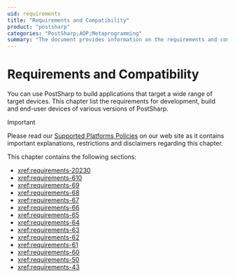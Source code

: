 ```yaml
---
uid: requirements
title: "Requirements and Compatibility"
product: "postsharp"
categories: "PostSharp;AOP;Metaprogramming"
summary: "The document provides information on the requirements and compatibility for using PostSharp to build applications for various devices and versions."
---
```

# Requirements and Compatibility

You can use PostSharp to build applications that target a wide range of target devices. This chapter list the requirements for development, build and end-user devices of various versions of PostSharp.

> [!IMPORTANT]
> Please read our [Supported Platforms Policies](https://www.postsharp.net/support/policies#platforms) on our web site as it contains important explanations, restrictions and disclaimers regarding this chapter.

This chapter contains the following sections:

* <xref:requirements-20230>
* <xref:requirements-610>
* <xref:requirements-69>
* <xref:requirements-68>
* <xref:requirements-67>
* <xref:requirements-66>
* <xref:requirements-65>
* <xref:requirements-64>
* <xref:requirements-63>
* <xref:requirements-62>
* <xref:requirements-61>
* <xref:requirements-60>
* <xref:requirements-50>
* <xref:requirements-43>

